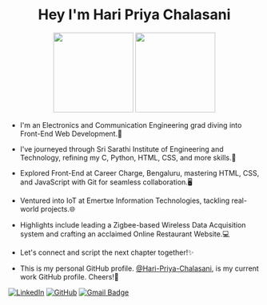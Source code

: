 <h1 align="center">Hey I'm Hari Priya Chalasani</h1> 

<p align="center"> <img src="https://octodex.github.com/images/daftpunktocat-thomas.gif" height="160px" width="160px"> <img src="https://octodex.github.com/images/daftpunktocat-guy.gif" height="160px" width="160px"> </p>

- I'm an Electronics and Communication Engineering grad diving into Front-End Web Development.🎯

- I've journeyed through Sri Sarathi Institute of Engineering and Technology, refining my C, Python, HTML, CSS, and more skills.🚀

- Explored Front-End at Career Charge, Bengaluru, mastering HTML, CSS, and JavaScript with Git for seamless collaboration.🖥️  

- Ventured into IoT at Emertxe Information Technologies, tackling real-world projects.🌐 

- Highlights include leading a Zigbee-based Wireless Data Acquisition system and crafting an acclaimed Online Restaurant Website.💻 

- Let's connect and script the next chapter together!✨

- This is my personal GitHub profile.  [@Hari-Priya-Chalasani](https://github.com/Hari-Priya-Chalasani), is my current work GitHub profile. Cheers!🤝


[![LinkedIn](https://img.shields.io/badge/LinkedIn-Hari%20Priya%20Chalasani-blue?style=flat-square&logo=linkedin)](https://www.linkedin.com/in/hari-priya-chalasani/)
[![GitHub](https://img.shields.io/badge/GitHub-Hari%20Priya%20Chalasani-lightgrey?style=flat-square&logo=github)](https://github.com/Hari-Priya-Chalasani)
[![Gmail Badge](https://img.shields.io/badge/-priyachalasani1@gmail.com-c14438?style=flat-square&logo=Gmail&logoColor=white&link=mailto:priyachalasani1@gmail.com)](mailto:priyachalasani1@gmail.com)
